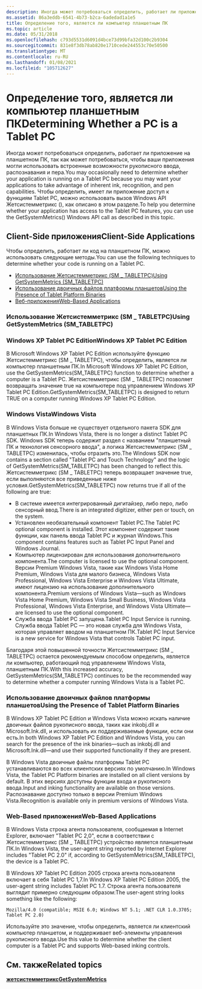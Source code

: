 ```yaml
---
description: Иногда может потребоваться определить, работает ли приложение на планшетном ПК, так как может потребоваться, чтобы ваши приложения могли использовать встроенные возможности рукописного ввода, распознавания и пера.
ms.assetid: 86a3eddb-6541-4b73-b2ca-6adedad1a1e5
title: Определение того, является ли компьютер планшетным ПК
ms.topic: article
ms.date: 05/31/2018
ms.openlocfilehash: c793d5531d6091d4bce73d99bfa32d100c2b9304
ms.sourcegitcommit: 831e8f3db78ab820e1710cede244553c70e50500
ms.translationtype: MT
ms.contentlocale: ru-RU
ms.lasthandoff: 01/08/2021
ms.locfileid: "105712627"
---
```

# <a name="determining-whether-a-pc-is-a-tablet-pc"></a><span data-ttu-id="4f05b-103">Определение того, является ли компьютер планшетным ПК</span><span class="sxs-lookup"><span data-stu-id="4f05b-103">Determining Whether a PC is a Tablet PC</span></span>

<span data-ttu-id="4f05b-104">Иногда может потребоваться определить, работает ли приложение на планшетном ПК, так как может потребоваться, чтобы ваши приложения могли использовать встроенные возможности рукописного ввода, распознавания и пера.</span><span class="sxs-lookup"><span data-stu-id="4f05b-104">You may occasionally need to determine whether your application is running on a Tablet PC because you may want your applications to take advantage of inherent ink, recognition, and pen capabilities.</span></span> <span data-ttu-id="4f05b-105">Чтобы определить, имеет ли приложение доступ к функциям Tablet PC, можно использовать вызов Windows API Жетсистемметрикс (), как описано в этом разделе.</span><span class="sxs-lookup"><span data-stu-id="4f05b-105">To help you determine whether your application has access to the Tablet PC features, you can use the GetSystemMetrics() Windows API call as described in this topic.</span></span>

## <a name="client-side-applications"></a><span data-ttu-id="4f05b-106">Client-Side приложения</span><span class="sxs-lookup"><span data-stu-id="4f05b-106">Client-Side Applications</span></span>

<span data-ttu-id="4f05b-107">Чтобы определить, работает ли код на планшетном ПК, можно использовать следующие методы.</span><span class="sxs-lookup"><span data-stu-id="4f05b-107">You can use the following techniques to determine whether your code is running on a Tablet PC.</span></span>

-   [<span data-ttu-id="4f05b-108">Использование Жетсистемметрикс (SM \_ TABLETPC)</span><span class="sxs-lookup"><span data-stu-id="4f05b-108">Using GetSystemMetrics (SM\_TABLETPC)</span></span>](/windows)
-   [<span data-ttu-id="4f05b-109">Использование двоичных файлов платформы планшетов</span><span class="sxs-lookup"><span data-stu-id="4f05b-109">Using the Presence of Tablet Platform Binaries</span></span>](#using-the-presence-of-tablet-platform-binaries)
-   [<span data-ttu-id="4f05b-110">Веб-приложения</span><span class="sxs-lookup"><span data-stu-id="4f05b-110">Web-Based Applications</span></span>](#web-based-applications)

### <a name="using-getsystemmetrics-sm_tabletpc"></a><span data-ttu-id="4f05b-111">Использование Жетсистемметрикс (SM \_ TABLETPC)</span><span class="sxs-lookup"><span data-stu-id="4f05b-111">Using GetSystemMetrics (SM\_TABLETPC)</span></span>

### <a name="windows-xp-tablet-pc-edition"></a><span data-ttu-id="4f05b-112">Windows XP Tablet PC Edition</span><span class="sxs-lookup"><span data-stu-id="4f05b-112">Windows XP Tablet PC Edition</span></span>

<span data-ttu-id="4f05b-113">В Microsoft Windows XP Tablet PC Edition используйте функцию Жетсистемметрикс (SM \_ TABLETPC), чтобы определить, является ли компьютер планшетным ПК.</span><span class="sxs-lookup"><span data-stu-id="4f05b-113">In Microsoft Windows XP Tablet PC Edition, use the GetSystemMetrics(SM\_TABLETPC) function to determine whether a computer is a Tablet PC.</span></span> <span data-ttu-id="4f05b-114">Жетсистемметрикс (SM \_ TABLETPC) позволяет возвращать значение true на компьютере под управлением Windows XP Tablet PC Edition.</span><span class="sxs-lookup"><span data-stu-id="4f05b-114">GetSystemMetrics(SM\_TABLETPC) is designed to return TRUE on a computer running Windows XP Tablet PC Edition.</span></span>

### <a name="windows-vista"></a><span data-ttu-id="4f05b-115">Windows Vista</span><span class="sxs-lookup"><span data-stu-id="4f05b-115">Windows Vista</span></span>

<span data-ttu-id="4f05b-116">В Windows Vista больше не существует отдельного пакета SDK для планшетных ПК.</span><span class="sxs-lookup"><span data-stu-id="4f05b-116">In Windows Vista, there is no longer a distinct Tablet PC SDK.</span></span> <span data-ttu-id="4f05b-117">Windows SDK теперь содержит раздел с названием "планшетный ПК и технология сенсорного ввода", а логика Жетсистемметрикс (SM \_ TABLETPC) изменилась, чтобы отразить это.</span><span class="sxs-lookup"><span data-stu-id="4f05b-117">The Windows SDK now contains a section called "Tablet PC and Touch Technology" and the logic of GetSystemMetrics(SM\_TABLETPC) has been changed to reflect this.</span></span> <span data-ttu-id="4f05b-118">Жетсистемметрикс (SM \_ TABLETPC) теперь возвращает значение true, если выполняются все приведенные ниже условия.</span><span class="sxs-lookup"><span data-stu-id="4f05b-118">GetSystemMetrics(SM\_TABLETPC) now returns true if all of the following are true:</span></span>

-   <span data-ttu-id="4f05b-119">В системе имеется интегрированный дигитайзер, либо перо, либо сенсорный ввод.</span><span class="sxs-lookup"><span data-stu-id="4f05b-119">There is an integrated digitizer, either pen or touch, on the system.</span></span>
-   <span data-ttu-id="4f05b-120">Установлен необязательный компонент Tablet PC.</span><span class="sxs-lookup"><span data-stu-id="4f05b-120">The Tablet PC optional component is installed.</span></span> <span data-ttu-id="4f05b-121">Этот компонент содержит такие функции, как панель ввода Tablet PC и журнал Windows.</span><span class="sxs-lookup"><span data-stu-id="4f05b-121">This component contains features such as Tablet PC Input Panel and Windows Journal.</span></span>
-   <span data-ttu-id="4f05b-122">Компьютер лицензирован для использования дополнительного компонента.</span><span class="sxs-lookup"><span data-stu-id="4f05b-122">The computer is licensed to use the optional component.</span></span> <span data-ttu-id="4f05b-123">Версии Premium Windows Vista, такие как Windows Vista Home Premium, Windows Vista для малого бизнеса, Windows Vista Professional, Windows Vista Enterprise и Windows Vista Ultimate, имеют лицензию на использование дополнительного компонента.</span><span class="sxs-lookup"><span data-stu-id="4f05b-123">Premium versions of Windows Vista—such as Windows Vista Home Premium, Windows Vista Small Business, Windows Vista Professional, Windows Vista Enterprise, and Windows Vista Ultimate—are licensed to use the optional component.</span></span>
-   <span data-ttu-id="4f05b-124">Служба ввода Tablet PC запущена.</span><span class="sxs-lookup"><span data-stu-id="4f05b-124">Tablet PC Input Service is running.</span></span> <span data-ttu-id="4f05b-125">Служба ввода Tablet PC — это новая служба для Windows Vista, которая управляет вводом на планшетном ПК.</span><span class="sxs-lookup"><span data-stu-id="4f05b-125">Tablet PC Input Service is a new service for Windows Vista that controls Tablet PC input.</span></span>

<span data-ttu-id="4f05b-126">Благодаря этой повышенной точности Жетсистемметрикс (SM \_ TABLETPC) остается рекомендуемым способом определить, является ли компьютер, работающий под управлением Windows Vista, планшетным ПК.</span><span class="sxs-lookup"><span data-stu-id="4f05b-126">With this increased accuracy, GetSystemMetrics(SM\_TABLETPC) continues to be the recommended way to determine whether a computer running Windows Vista is a Tablet PC.</span></span>

### <a name="using-the-presence-of-tablet-platform-binaries"></a><span data-ttu-id="4f05b-127">Использование двоичных файлов платформы планшетов</span><span class="sxs-lookup"><span data-stu-id="4f05b-127">Using the Presence of Tablet Platform Binaries</span></span>

<span data-ttu-id="4f05b-128">В Windows XP Tablet PC Edition и Windows Vista можно искать наличие двоичных файлов рукописного ввода, таких как inkobj.dll и Microsoft.Ink.dll, и использовать их поддерживаемые функции, если они есть.</span><span class="sxs-lookup"><span data-stu-id="4f05b-128">In both Windows XP Tablet PC Edition and Windows Vista, you can search for the presence of the ink binaries—such as inkobj.dll and Microsoft.Ink.dll—and use their supported functionality if they are present.</span></span>

<span data-ttu-id="4f05b-129">В Windows Vista двоичные файлы платформы Tablet PC устанавливаются во всех клиентских версиях по умолчанию.</span><span class="sxs-lookup"><span data-stu-id="4f05b-129">In Windows Vista, the Tablet PC Platform binaries are installed on all client versions by default.</span></span> <span data-ttu-id="4f05b-130">В этих версиях доступны функции входа и рукописного ввода.</span><span class="sxs-lookup"><span data-stu-id="4f05b-130">Input and inking functionality are available on those versions.</span></span> <span data-ttu-id="4f05b-131">Распознавание доступно только в версии Premium Windows Vista.</span><span class="sxs-lookup"><span data-stu-id="4f05b-131">Recognition is available only in premium versions of Windows Vista.</span></span>

### <a name="web-based-applications"></a><span data-ttu-id="4f05b-132">Web-Based приложения</span><span class="sxs-lookup"><span data-stu-id="4f05b-132">Web-Based Applications</span></span>

<span data-ttu-id="4f05b-133">В Windows Vista строка агента пользователя, сообщаемая в Internet Explorer, включает "Tablet PC 2,0", если в соответствии с Жетсистемметрикс (SM \_ TABLETPC) устройство является планшетным ПК.</span><span class="sxs-lookup"><span data-stu-id="4f05b-133">In Windows Vista, the user-agent string reported by Internet Explorer includes "Tablet PC 2.0" if, according to GetSystemMetrics(SM\_TABLETPC), the device is a Tablet PC.</span></span>

<span data-ttu-id="4f05b-134">В Windows XP Tablet PC Edition 2005 строка агента пользователя включает в себя Tablet PC 1,7.</span><span class="sxs-lookup"><span data-stu-id="4f05b-134">In Windows XP Tablet PC Edition 2005, the user-agent string includes Tablet PC 1.7.</span></span> <span data-ttu-id="4f05b-135">Строка агента пользователя выглядит примерно следующим образом:</span><span class="sxs-lookup"><span data-stu-id="4f05b-135">The user-agent string looks something like the following:</span></span>

`Mozilla/4.0 (compatible; MSIE 6.0; Windows NT 5.1; .NET CLR 1.0.3705; Tablet PC 2.0)`

<span data-ttu-id="4f05b-136">Используйте это значение, чтобы определить, является ли клиентский компьютер планшетом, и поддерживает веб-элементы управления рукописного ввода.</span><span class="sxs-lookup"><span data-stu-id="4f05b-136">Use this value to determine whether the client computer is a Tablet PC and supports Web-based inking controls.</span></span>

## <a name="related-topics"></a><span data-ttu-id="4f05b-137">См. также</span><span class="sxs-lookup"><span data-stu-id="4f05b-137">Related topics</span></span>

<dl> <dt>

[<span data-ttu-id="4f05b-138">**жетсистемметрикс**</span><span class="sxs-lookup"><span data-stu-id="4f05b-138">**GetSystemMetrics**</span></span>](/windows/desktop/api/winuser/nf-winuser-getsystemmetrics)
</dt> </dl>

 

 
